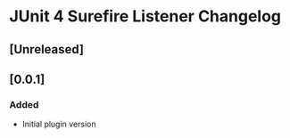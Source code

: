 <!-- Keep a Changelog guide -> https://keepachangelog.com -->

# JUnit 4 Surefire Listener Changelog

## [Unreleased]

## [0.0.1]
### Added
- Initial plugin version
